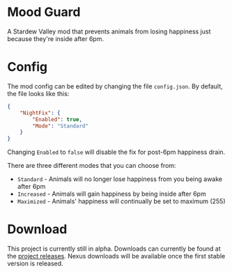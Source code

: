 # Mood Guard
A Stardew Valley mod that prevents animals from losing happiness just because they're inside after 6pm.

# Config

The mod config can be edited by changing the file `config.json`. By default, the file looks like this:
```json
{
    "NightFix": {
        "Enabled": true,
        "Mode": "Standard"
    }
}
```

Changing `Enabled` to `false` will disable the fix for post-6pm happiness drain.

There are three different modes that you can choose from:
* `Standard` - Animals will no longer lose happiness from you being awake after 6pm
* `Increased` - Animals will gain happiness by being inside after 6pm
* `Maximized` - Animals' happiness will continually be set to maximum (255)

# Download
This project is currently still in alpha. Downloads can currently be found at the [project releases](https://github.com/YonKuma/NightChicken/releases). Nexus downloads will be available once the first stable version is released.
